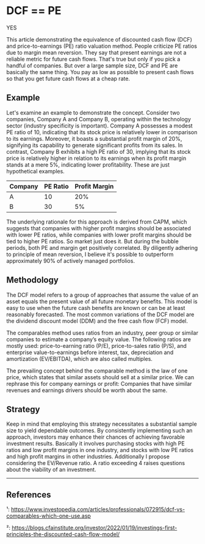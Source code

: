 
# DCF == PE

YES

This article demonstrating the equivalence of discounted cash flow (DCF) and price-to-earnings (PE) ratio valuation method. People criticize PE ratios due to margin mean reversion. They say that present earnings are not a reliable metric for future cash flows. That's true but only if you pick a handful of companies. But over a large sample size, DCF and PE are basically the same thing. You pay as low as possible to present cash flows so that you get future cash flows at a cheap rate.

## Example

Let's examine an example to demonstrate the concept. Consider two companies, Company A and Company B, operating within the technology sector (industry specificity is important). Company A possesses a modest PE ratio of 10, indicating that its stock price is relatively lower in comparison to its earnings. Moreover, it boasts a substantial profit margin of 20%, signifying its capability to generate significant profits from its sales. In contrast, Company B exhibits a high PE ratio of 30, implying that its stock price is relatively higher in relation to its earnings when its profit margin stands at a mere 5%, indicating lower profitability. These are just hypothetical examples.

| Company | PE Ratio | Profit Margin |
|---------|----------|---------------|
| A       | 10       | 20%           |
| B       | 30       | 5%            |

The underlying rationale for this approach is derived from CAPM, which suggests that companies with higher profit margins should be associated with lower PE ratios, while companies with lower profit margins should be tied to higher PE ratios. So market just does it. But during the bubble periods, both PE and margin get positively correlated. By diligently adhering to principle of mean reversion, I believe it's possible to outperform approximately 90% of actively managed portfolios.

## Methodology

The DCF model refers to a group of approaches that assume the value of an asset equals the present value of all future monetary benefits. This model is easy to use when the future cash benefits are known or can be at least reasonably forecasted. The most common variations of the DCF model are the dividend discount model (DDM) and the free cash flow (FCF) model.

The comparables method uses ratios from an industry, peer group or similar companies to estimate a company’s equity value. The following ratios are mostly used: price-to-earning ratio (P/E), price-to-sales ratio (P/S), and enterprise value-to-earnings before interest, tax, depreciation and amortization (EV/EBITDA), which are also called multiples.

The prevailing concept behind the comparable method is the law of one price, which states that similar assets should sell at a similar price. We can rephrase this for company earnings or profit: Companies that have similar revenues and earnings drivers should be worth about the same.

## Strategy

Keep in mind that employing this strategy necessitates a substantial sample size to yield dependable outcomes. By consistently implementing such an approach, investors may enhance their chances of achieving favorable investment results. Basically it involves purchasing stocks with high PE ratios and low profit margins in one industry, and stocks with low PE ratios and high profit margins in other industries. Additionally I propose considering the EV/Revenue ratio. A ratio exceeding 4 raises questions about the viability of an investment.

-------

## References

¹: https://www.investopedia.com/articles/professionals/072915/dcf-vs-comparables-which-one-use.asp

²: https://blogs.cfainstitute.org/investor/2022/01/19/investings-first-principles-the-discounted-cash-flow-model/


